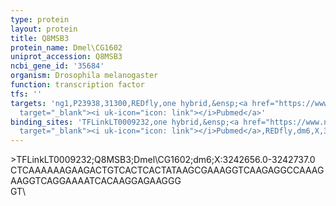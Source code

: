 ```yaml
---
type: protein
layout: protein
title: Q8MSB3
protein_name: Dmel\CG1602
uniprot_accession: Q8MSB3
ncbi_gene_id: '35684'
organism: Drosophila melanogaster
function: transcription factor
tfs: ''
targets: 'ng1,P23938,31300,REDfly,one hybrid,&ensp;<a href="https://www.ncbi.nlm.nih.gov/pubmed/?term=22037703%5Buid%5D"
  target="_blank"><i uk-icon="icon: link"></i>Pubmed</a>'
binding_sites: 'TFLinkLT0009232,one hybrid,&ensp;<a href="https://www.ncbi.nlm.nih.gov/pubmed/?term=22037703%5Buid%5D"
  target="_blank"><i uk-icon="icon: link"></i>Pubmed</a>,REDfly,dm6,X,3242656,3242737,-'
---
```

\>TFLinkLT0009232;Q8MSB3;Dmel\CG1602;dm6;X:3242656.0-3242737.0\CTCAAAAAAGAAGACTGTCACTCACTATAAGCGAAAGGTCAAGAGGCCAAAGAAGGTCAGGAAAATCACAAGGAGAAGGG\GT\